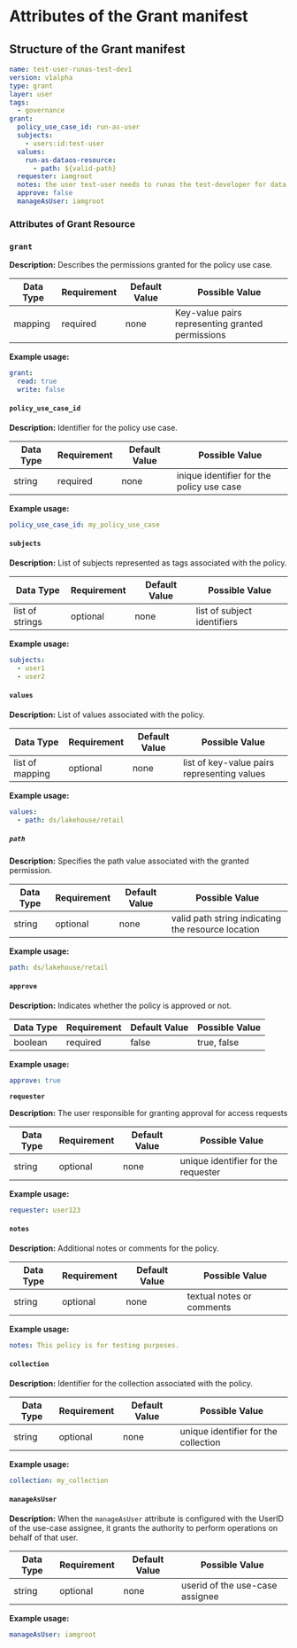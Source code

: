 # Attributes of the Grant manifest 

## Structure of the Grant  manifest

```yaml
name: test-user-runas-test-dev1
version: v1alpha
type: grant
layer: user
tags:
  - governance
grant:
  policy_use_case_id: run-as-user
  subjects:
    - users:id:test-user
  values:
    run-as-dataos-resource:
      - path: ${valid-path}
  requester: iamgroot
  notes: the user test-user needs to runas the test-developer for data dev purposes
  approve: false
  manageAsUser: iamgroot
```

### Attributes of Grant Resource

### **`grant`**

**Description:** Describes the permissions granted for the policy use case.

| Data Type | Requirement | Default Value | Possible Value |
| --- | --- | --- | --- |
| mapping | required | none | Key-value pairs representing granted permissions |

**Example usage:**

```yaml
grant:
  read: true
  write: false
```

#### **`policy_use_case_id`**

**Description:** Identifier for the policy use case.

| Data Type | Requirement | Default Value | Possible Value |
| --- | --- | --- | --- |
| string | required | none | inique identifier for the policy use case |

**Example usage:**

```yaml
policy_use_case_id: my_policy_use_case
```

#### **`subjects`**

**Description:** List of subjects represented as tags associated with the policy.

| Data Type | Requirement | Default Value | Possible Value |
| --- | --- | --- | --- |
| list of strings | optional | none | list of subject identifiers |

**Example usage:**

```yaml
subjects:
  - user1
  - user2
```

#### **`values`**

**Description:** List of values associated with the policy.

| Data Type | Requirement | Default Value | Possible Value |
| --- | --- | --- | --- |
| list of mapping | optional | none | list of key-value pairs representing values |

**Example usage:**

```yaml
values:
  - path: ds/lakehouse/retail
```
##### **`path`**

**Description:** Specifies the path value associated with the granted permission.

| Data Type | Requirement | Default Value | Possible Value |
| --- | --- | --- | --- |
| string | optional | none | valid path string indicating the resource location |

**Example usage:**

```yaml
path: ds/lakehouse/retail
```

#### **`approve`**

**Description:** Indicates whether the policy is approved or not.

| Data Type | Requirement | Default Value | Possible Value |
| --- | --- | --- | --- |
| boolean | required | false | true, false |

**Example usage:**

```yaml
approve: true
```

**`requester`**

**Description:** The user responsible for granting approval for access requests

| Data Type | Requirement | Default Value | Possible Value |
| --- | --- | --- | --- |
| string | optional | none | unique identifier for the requester |

**Example usage:**

```yaml
requester: user123
```

#### **`notes`**

**Description:** Additional notes or comments for the policy.

| Data Type | Requirement | Default Value | Possible Value |
| --- | --- | --- | --- |
| string | optional | none | textual notes or comments |

**Example usage:**

```yaml
notes: This policy is for testing purposes.
```

#### **`collection`**

**Description:** Identifier for the collection associated with the policy.

| Data Type | Requirement | Default Value | Possible Value |
| --- | --- | --- | --- |
| string | optional | none | unique identifier for the collection |

**Example usage:**

```yaml
collection: my_collection
```

#### **`manageAsUser`**

**Description:** When the `manageAsUser` attribute is configured with the UserID of the use-case assignee, it grants the authority to perform operations on behalf of that user.

| Data Type | Requirement | Default Value | Possible Value |
| --- | --- | --- | --- |
| string | optional | none | userid of the use-case assignee |

**Example usage:**

```yaml
manageAsUser: iamgroot
```